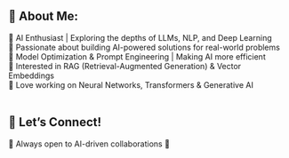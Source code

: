 ## 🚀 About Me: <br>
🔹 AI Enthusiast | Exploring the depths of LLMs, NLP, and Deep Learning<br>
🔹 Passionate about building AI-powered solutions for real-world problems<br>
🔹 Model Optimization & Prompt Engineering | Making AI more efficient<br>
🔹 Interested in RAG (Retrieval-Augmented Generation) & Vector Embeddings<br>
🔹 Love working on Neural Networks, Transformers & Generative AI<br><br>

## 📌 Let’s Connect!<br>
📩 Always open to AI-driven collaborations 🚀
